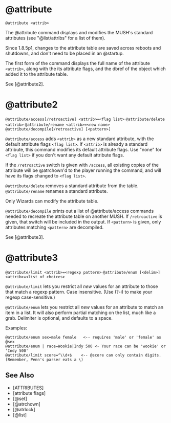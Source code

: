 # @attribute
`@attribute <attrib>`

The @attribute command displays and modifies the MUSH's standard attributes (see "@list/attribs" for a list of them).

Since 1.8.5p1, changes to the attribute table are saved across reboots and shutdowns, and don't need to be placed in an @startup.

The first form of the command displays the full name of the attribute `<attrib>`, along with the its attribute flags, and the dbref of the object which added it to the attribute table.

See [@attribute2].
# @attribute2
`@attribute/access[/retroactive] <attrib>=<flag list>`
`@attribute/delete <attrib>`
`@attribute/rename <attrib>=<new name>`
`@attribute/decompile[/retroactive] [<pattern>]`

`@attribute/access` adds `<attrib>` as a new standard attribute, with the default attribute flags `<flag list>`. If `<attrib>` is already a standard attribute, this command modifies its default attribute flags. Use "none" for `<flag list>` if you don't want any default attribute flags.

If the `/retroactive` switch is given with `/access`, all existing copies of the attribute will be @atrchown'd to the player running the command, and will have its flags changed to `<flag list>`.

`@attribute/delete` removes a standard attribute from the table.
`@attribute/rename` renames a standard attribute.

Only Wizards can modify the attribute table.

`@attribute/decompile` prints out a list of @attribute/access commands needed to recreate the attribute table on another MUSH. If `/retroactive` is given, that switch will be included in the output. If `<pattern>` is given, only attributes matching `<pattern>` are decompiled.

See [@attribute3].
# @attribute3
`@attribute/limit <attrib>=<regexp pattern>`
`@attribute/enum [<delim>] <attrib>=<list of choices>`

`@attribute/limit` lets you restrict all _new_ values for an attribute to those that match a regexp pattern. Case insensitive. (Use (?-i) to make your regexp case-sensitive.)

`@attribute/enum` lets you restrict all _new_ values for an attribute to match an item in a list. It will also perform partial matching on the list, much like a grab. Delimiter is optional, and defaults to a space.

Examples:
```
@attribute/enum sex=male female   <-- requires 'male' or 'female' as @sex
@attribute/enum | race=Wookie|Indy 500 <- Your race can be 'wookie' or 'Indy 500'
@attribute/limit score=^\\d+$    <-- @score can only contain digits. (Remember, Penn's parser eats a \)
```


## See Also
- [ATTRIBUTES]
- [attribute flags]
- [@set]
- [@atrchown]
- [@atrlock]
- [@list]


